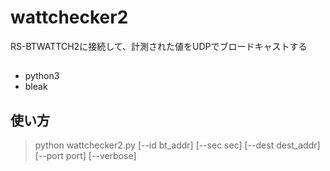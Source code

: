 # wattchecker2

RS-BTWATTCH2に接続して、計測された値をUDPでブロードキャストする

##

- python3
- bleak

## 使い方

> python wattchecker2.py [--id bt_addr] [--sec sec] [--dest dest_addr] [--port port] [--verbose]
